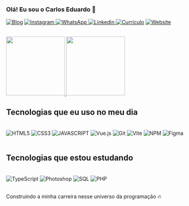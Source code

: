 
### Olá! Eu sou o Carlos Eduardo 👋


[![Blog](https://img.shields.io/website?label=Desenvolvedorㅤfront-end&style=for-the-badge&url=https://sujeitoprogramador.com/)]()
[![Instagram](https://img.shields.io/badge/Instagram-E4405F?style=for-the-badge&logo=instagram&logoColor=white) ](https://instagram.com/wilson_delavega_69)
[![WhatsApp](https://img.shields.io/badge/WhatsApp-25D366?style=for-the-badge&logo=whatsapp&logoColor=white) ](https://wa.me/5599985137413)
[![Linkedin](https://img.shields.io/badge/LinkedIn-0077B5?style=for-the-badge&logo=linkedin&logoColor=white) ](https://www.linkedin.com/in/carlos-sampaio-a02651265)
[![Currículo](https://img.shields.io/badge/Currículo-PDF-important?style=for-the-badge&logo=adobeacrobatreader&logoColor=white)](https://drive.google.com/file/d/1TbOWEBVCY9cIwxD6KbLpRgBV2O2hAZMR/view?usp=sharing)
[![Website](https://img.shields.io/badge/Website-Visit%20My%20Portfolio-2D2D2D?style=for-the-badge&logo=internetexplorer&logoColor=white)](https://sampaiocarlos.netlify.app/)


<br/>

<div align="left">
    <a href="https://github.com/SAMPAIOCARLOS/">
        <img height="160em" src="https://github-readme-stats.vercel.app/api?username=SAMPAIOCARLOS&show_icons=true&theme=algolia&include_all_commits=true&count_private=true"/>
        <img height="160em" widht="500px" src="https://github-readme-stats.vercel.app/api/top-langs/?username=SAMPAIOCARLOS&layout=donut&theme=dark"/>
    </a>
</div>



## Tecnologias que eu uso no meu dia

<div style="display: inline_block"><br/>
  <img align="center" alt="HTML5" src="https://img.shields.io/badge/HTML5-E34F26?style=for-the-badge&logo=html5&logoColor=white" />
  <img align="center" alt="CSS3" src="https://img.shields.io/badge/CSS3-1572B6?style=for-the-badge&logo=css3&logoColor=white" />
  <img align="center" alt="JAVASCRIPT" src="https://img.shields.io/badge/JavaScript-F7DF1E?style=for-the-badge&logo=javascript&logoColor=black" />
  <img align="center" alt="Vue.js" src="https://img.shields.io/badge/Vue.js-4FC08D?style=for-the-badge&logo=vue.js&logoColor=white" />
  <img align="center" alt="Git" src="https://img.shields.io/badge/Git-F05032?style=for-the-badge&logo=git&logoColor=white" />
  <img align="center" alt="Vite" src="https://img.shields.io/badge/Vite-646CFF?style=for-the-badge&logo=vite&logoColor=white" />
  <img align="center" alt="NPM" src="https://img.shields.io/badge/NPM-CB3837?style=for-the-badge&logo=npm&logoColor=white" />
  <img align="center" alt="Figma" src="https://img.shields.io/badge/Figma-1B1B1B?style=for-the-badge&logo=Figma&logoColor=white" />


  
</div><br>

## Tecnologias que estou estudando
<br>

<div style="display: inline_block">

<img align="center" alt="TypeScript" src="https://img.shields.io/badge/TypeScript-3178C6?style=for-the-badge&logo=TypeScript&logoColor=white" />

<img align="center" alt="Photoshop" src="https://img.shields.io/badge/Photoshop-31A8FF?style=for-the-badge&logo=Adobe%20Photoshop&logoColor=white" />

<img align="center" alt="SQL" src="https://img.shields.io/badge/SQL-003B57?style=for-the-badge&logo=sqlite&logoColor=white" />

<img align="center" alt="PHP" src="https://img.shields.io/badge/PHP-777BB4?style=for-the-badge&logo=php&logoColor=white" />





</div>
<br>
<p>Construindo a minha carreira nesse universo da programação 🔥</p><br>
